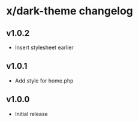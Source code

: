 # x/dark-theme changelog

## v1.0.2
* Insert stylesheet earlier

## v1.0.1
* Add style for home.php

## v1.0.0
* Initial release
